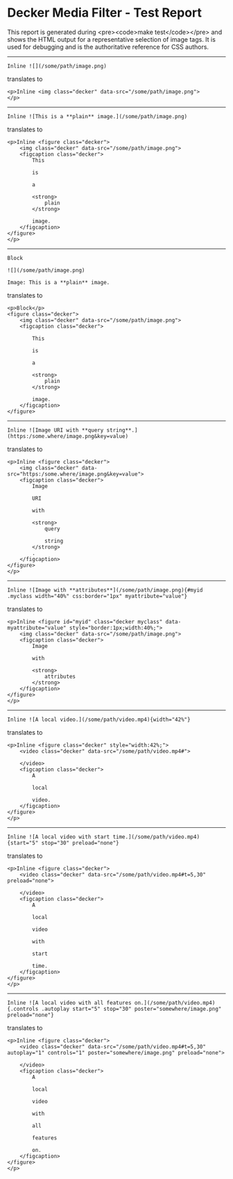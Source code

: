 Decker Media Filter - Test Report
=================================

This report is generated during \<pre\>\<code\>make test\</code\>\</pre\> and shows the HTML output for a representative selection of image tags. It is used for debugging and is the authoritative reference for CSS authors.

<div>

------------------------------------------------------------------------

``` {.markdown}
Inline ![](/some/path/image.png)
```

translates to

``` {.html}
<p>Inline <img class="decker" data-src="/some/path/image.png">
</p>
```

------------------------------------------------------------------------

``` {.markdown}
Inline ![This is a **plain** image.](/some/path/image.png)
```

translates to

``` {.html}
<p>Inline <figure class="decker">
    <img class="decker" data-src="/some/path/image.png">
    <figcaption class="decker">
        This
         
        is
         
        a
         
        <strong>
            plain
        </strong>
         
        image.
    </figcaption>
</figure>
</p>
```

------------------------------------------------------------------------

``` {.markdown}
Block

![](/some/path/image.png)

Image: This is a **plain** image.
```

translates to

``` {.html}
<p>Block</p>
<figure class="decker">
    <img class="decker" data-src="/some/path/image.png">
    <figcaption class="decker">
         
        This
         
        is
         
        a
         
        <strong>
            plain
        </strong>
         
        image.
    </figcaption>
</figure>
```

------------------------------------------------------------------------

``` {.markdown}
Inline ![Image URI with **query string**.](https:/some.where/image.png&key=value)
```

translates to

``` {.html}
<p>Inline <figure class="decker">
    <img class="decker" data-src="https:/some.where/image.png&key=value">
    <figcaption class="decker">
        Image
         
        URI
         
        with
         
        <strong>
            query
             
            string
        </strong>
        .
    </figcaption>
</figure>
</p>
```

------------------------------------------------------------------------

``` {.markdown}
Inline ![Image with **attributes**](/some/path/image.png){#myid .myclass width="40%" css:border="1px" myattribute="value"}
```

translates to

``` {.html}
<p>Inline <figure id="myid" class="decker myclass" data-myattribute="value" style="border:1px;width:40%;">
    <img class="decker" data-src="/some/path/image.png">
    <figcaption class="decker">
        Image
         
        with
         
        <strong>
            attributes
        </strong>
    </figcaption>
</figure>
</p>
```

------------------------------------------------------------------------

``` {.markdown}
Inline ![A local video.](/some/path/video.mp4){width="42%"}
```

translates to

``` {.html}
<p>Inline <figure class="decker" style="width:42%;">
    <video class="decker" data-src="/some/path/video.mp4#">
        
    </video>
    <figcaption class="decker">
        A
         
        local
         
        video.
    </figcaption>
</figure>
</p>
```

------------------------------------------------------------------------

``` {.markdown}
Inline ![A local video with start time.](/some/path/video.mp4){start="5" stop="30" preload="none"}
```

translates to

``` {.html}
<p>Inline <figure class="decker">
    <video class="decker" data-src="/some/path/video.mp4#t=5,30" preload="none">
        
    </video>
    <figcaption class="decker">
        A
         
        local
         
        video
         
        with
         
        start
         
        time.
    </figcaption>
</figure>
</p>
```

------------------------------------------------------------------------

``` {.markdown}
Inline ![A local video with all features on.](/some/path/video.mp4){.controls .autoplay start="5" stop="30" poster="somewhere/image.png" preload="none"}
```

translates to

``` {.html}
<p>Inline <figure class="decker">
    <video class="decker" data-src="/some/path/video.mp4#t=5,30" autoplay="1" controls="1" poster="somewhere/image.png" preload="none">
        
    </video>
    <figcaption class="decker">
        A
         
        local
         
        video
         
        with
         
        all
         
        features
         
        on.
    </figcaption>
</figure>
</p>
```

</div>
